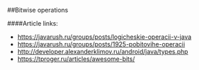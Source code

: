 ##Bitwise operations

####Article links:
- https://javarush.ru/groups/posts/logicheskie-operacii-v-java
- https://javarush.ru/groups/posts/1925-pobitovihe-operacii
- http://developer.alexanderklimov.ru/android/java/types.php
- https://tproger.ru/articles/awesome-bits/
